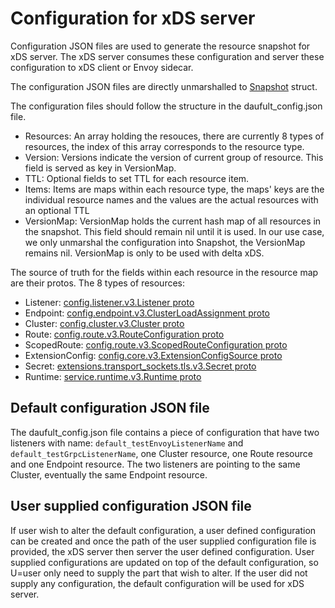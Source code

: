 # Configuration for xDS server

Configuration JSON files are used to generate the resource snapshot for xDS server. The xDS server consumes these configuration and server these configuration to xDS client or Envoy sidecar.

The configuration JSON files are directly unmarshalled to [Snapshot](https://pkg.go.dev/github.com/envoyproxy/go-control-plane@v0.10.0/pkg/cache/v3#Snapshot) struct.

The configuration files should follow the structure in the daufult_config.json file.

* Resources: An array holding the resouces, there are currently 8 types of resources, the index of this array corresponds to the resource type.
* Version: Versions indicate the version of current group of resource. This field is served as key in VersionMap.
* TTL: Optional fields to set TTL for each resource item.
* Items: Items are maps within each resource type, the maps' keys are the individual resource names and the values are the actual resources with an optional TTL
* VersionMap: VersionMap holds the current hash map of all resources in the snapshot. This field should remain nil until it is used. In our use case, we only unmarshal the configuration into Snapshot, the VersionMap remains nil. VersionMap is only to be used with delta xDS.

The source of truth for the fields within each resource in the resource map are their protos.
The 8 types of resources:

* Listener: [config.listener.v3.Listener proto](https://github.com/envoyproxy/envoy/blob/3865cbaec08c5ce44b439eb77e46fe866e37e81a/api/envoy/config/listener/v3/listener.proto#L39)
* Endpoint: [config.endpoint.v3.ClusterLoadAssignment proto](https://github.com/envoyproxy/envoy/blob/3865cbaec08c5ce44b439eb77e46fe866e37e81a/api/envoy/config/endpoint/v3/endpoint.proto#L33)
* Cluster: [config.cluster.v3.Cluster proto](https://github.com/envoyproxy/envoy/blob/3865cbaec08c5ce44b439eb77e46fe866e37e81a/api/envoy/config/cluster/v3/cluster.proto#L47)
* Route: [config.route.v3.RouteConfiguration proto](https://github.com/envoyproxy/envoy/blob/3865cbaec08c5ce44b439eb77e46fe866e37e81a/api/envoy/config/route/v3/route.proto#L26)
* ScopedRoute: [config.route.v3.ScopedRouteConfiguration proto](https://github.com/envoyproxy/envoy/blob/3865cbaec08c5ce44b439eb77e46fe866e37e81a/api/envoy/config/route/v3/scoped_route.proto#L83)
* ExtensionConfig: [config.core.v3.ExtensionConfigSource proto](https://github.com/envoyproxy/envoy/blob/3865cbaec08c5ce44b439eb77e46fe866e37e81a/api/envoy/config/core/v3/extension.proto#L47)
* Secret: [extensions.transport_sockets.tls.v3.Secret proto](https://github.com/envoyproxy/envoy/blob/3865cbaec08c5ce44b439eb77e46fe866e37e81a/api/envoy/extensions/transport_sockets/tls/v3/secret.proto#L40)
* Runtime: [service.runtime.v3.Runtime proto](https://github.com/envoyproxy/envoy/blob/3865cbaec08c5ce44b439eb77e46fe866e37e81a/api/envoy/service/runtime/v3/rtds.proto#L50)

## Default configuration JSON file

The daufult_config.json file contains a piece of configuration that have two listeners with name: `default_testEnvoyListenerName` and `default_testGrpcListenerName`, one Cluster resource, one Route resource and one Endpoint resource. The two listeners are pointing to the same Cluster, eventually the same Endpoint resource.

## User supplied configuration JSON file

If user wish to alter the default configuration, a user defined configuration can be created and once the path of the user supplied configuration file is provided, the xDS server then server the user defined configuration. User supplied configurations are updated on top of the default configuration, so U=user only need to supply the part that wish to alter. If the user did not supply any configuration, the default configuration will be used for xDS server.
